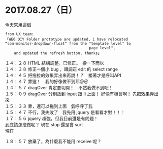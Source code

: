 # 2017.08.27（日）

今天來用這個

```
from UX team:
「WE6 DIY Folder prototype are updated, i have relocated 
“com-monitor-dropdown-float“ from the "template level" to 
                                      page level",
    and updated the refresh button, thanks」
```
１４：２８ HTML 結構調整，已修正。　搬一下而以  
１４：３８ 修正一個小 bug ，跟調正 edit 的 select range   
１４：４５ 把拖拉的效果弄出來再說！？　接著才是呼叫API  
１４：４７ 靠邀！　我的好像做不到耶＠＠  
１４：５７ dragOver 肯定要切開！　不然我做不到吧！  
１５：０９ dragOver 分別放到 input 跟 li 上面！ 好像有機會啊！ 先把效果弄出來  
１５：３３ 靠，還可以拖到上面　氣呼呼了我  
１５：４７ 不行，我失敗了　我先用 jquery 是看看才對！！！  
１７：５６ jquery 超強，但我目前還是有問題！  
到底該怎麼做呢？ 現在 stop 還是會 sort  
現在

１８：５７ 放棄了，為什麼我不能用 receive 呢？  
